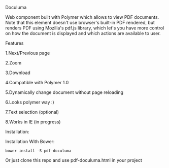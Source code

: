 Doculuma

Web component built with Polymer which allows to view PDF documents.
Note that this element doesn't use browser's built-in PDF rendered, but renders PDF using Mozilla's pdf.js library, which let's you have more control on how the document is displayed and which actions are available to user.

Features 

1.Next/Previous page

2.Zoom

3.Download

4.Compatible with Polymer 1.0

5.Dynamically change document without page reloading

6.Looks polymer way :)

7.Text selection (optional)

8.Works in IE (in progress)

Installation:

Installation
With Bower:

    bower install -S pdf-doculuma
Or just clone this repo and use pdf-doculuma.html in your project
